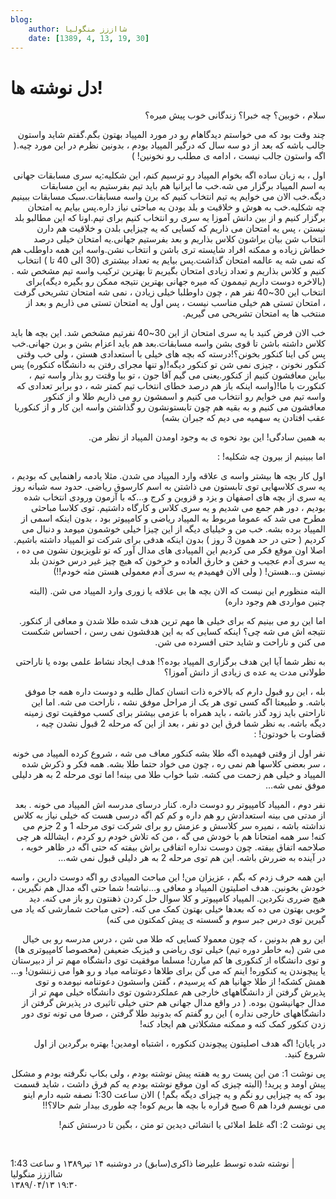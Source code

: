 ```yaml
---
blog:
    author: شااززز منگولیا
    date: [1389, 4, 13, 19, 30]
---
```

# دل نوشته ها!

<div class="cnt">
<div>
<p dir="RTL">سلام ،
خوبین؟ چه خبرا؟ زندگانی خوب پیش میره؟</p>
<div></div>
<p dir="RTL">چند وقت بود
که می خواستم دیدگاهام رو در مورد المپیاد بهتون بگم.گفتم شاید واستون جالب باشه که بعد از دو سه سال که درگیر
المپیاد بودم ، بدونین نظرم در این مورد چیه.( اگه واستون جالب نیست ،
ادامه ی مطلب رو نخونین! )</p>
<div></div>
<p dir="RTL">اول ، به
زبان ساده اگه بخوام المپیاد رو ترسیم کنم، این شکلیه:یه سری مسابقات جهانی به اسم المپیاد برگزار می شه.خب ما ایرانیا هم باید تیم بفرستیم به این مسابقات
دیگه.خب الان می
خوایم یه تیم انتخاب کنیم که برن واسه مسابقات.سبک مسابقات ببینیم چه شکلیه.خب به هوش و خلاقیت و بلد بودن یه مباحثی نیاز
داره.پس بیایم یه
امتحان برگزار کنیم و از بین دانش آموزا یه سری رو انتخاب کنیم برای تیم.اونا که این مطالبو بلد نیستن ، پس یه امتحان می
ذاریم که کسایی که یه چیزایی بلدن و خلاقیت هم دارن انتخاب شن بیان براشون کلاس
بذاریم و بعد بفرستیم جهانی.یه امتحان خیلی درصد خطاش زیاده و ممکنه افراد شایسته تری
باشن و انتخاب نشن.واسه این
همه داوطلب هم که نمی شه یه عالمه امتحان گذاشت.پس بیایم یه تعداد بیشتری (30 الی 40 تا ) انتخاب کنیم و
کلاس بذاریم و تعداد زیادی امتحان بگیریم تا بهترین ترکیب واسه تیم مشخص شه .(بالاخره دوست داریم تیممون که میره جهانی بهترین
نتیجه ممکن رو بگیره دیگه)برای انتخاب این 30~40 نفر هم ، چون داوطلبا خیلی زیادن ،
نمی شه امتحان تشریحی گرفت ، امتحان تستی هم خیلی مناسب نیست ، پس اول یه امتحان
تستی می ذاریم و بعد از منتخب ها یه امتحان تشریحی می گیریم.</p>
<div></div>
<p dir="RTL">خب الان فرض
کنید با یه سری امتحان از این 30~40 نفرتیم
مشخص شد. این بچه
ها باید کلاس داشته باشن تا قوی بشن واسه مسابقات.بعد هم باید اعزام بشن و برن جهانی.خب پس کی اینا کنکور بخونن؟!درسته که بچه های خیلی با استعدادی هستن ، ولی خب وقتی
کنکور نخونن ، چیزی نمی شن تو کنکور دیگه!(و تنها مجرای رفتن به دانشگاه کنکوره) پس بیاین معافشون کنیم از
کنکور.یعنی می گیم
آقا جون ، تو بیا وقتت رو بذار واسه تیم ، کنکورت با ما!(واسه
اینکه باز هم درصد خطای انتخاب تیم کمتر شه ، دو برابر تعدادی که واسه تیم می
خوایم رو انتخاب می کنیم و اسمشون رو می ذاریم طلا و از کنکور معافشون می کنیم و
به بقیه هم چون تابستونشون رو گذاشتن واسه این کار و از کنکوریا عقب افتادن یه
سهمیه می دیم که جبران بشه)</p>
<div></div>
<p dir="RTL">به همین سادگی! این
بود نحوه ی به وجود اومدن المپیاد از نظر من.</p>
<p dir="RTL">اما ببینیم از بیرون چه شکلیه! :</p>
<div></div>
<p dir="RTL">اول کار بچه
ها بیشتر واسه ی علاقه وارد المپیاد می شدن. مثلا یادمه راهنمایی که بودیم ، یه سری کلاسهایی
توی تابستون می ذاشتن به اسم کارسوق ریاضی. حدود سه شبانه روز یه سری از بچه های
اصفهان و یزد و قزوین و کرج و…که با آزمون ورودی انتخاب شده بودیم ، دور هم جمع می شدیم و یه سری
کلاس و کارگاه داشتیم. توی کلاسا مباحثی مطرح می شد که عموما مربوط به المپیاد
ریاضی و کامپیوتر بود ، بدون اینکه اسمی از المپیاد برده بشه. خب من و خیلیای دیگه
از این چیزا خیلی خوشمون میومد و دنبال می کردیم ( حتی در حد همون 3 روز ) بدون
اینکه هدفی برای شرکت تو المپیاد داشته باشیم. اصلا اون موقع فکر می کردیم این
المپیادی های مدال آور که تو تلویزیون نشون می ده ، یه سری آدم عجیب و خفن و خارق
العاده و خرخون که هیچ چیز غیر درس خوندن بلد نیستن و…هستن! ( ولی الان فهمیدم یه سری آدم معمولی هستن
مثه خودم‼)</p>
<div></div>
<p dir="RTL">البته منظورم
این نیست که الان بچه ها بی علاقه یا زوری وارد المپیاد می شن. (البته چنین مواردی
هم وجود داره)</p>
<div></div>
<p dir="RTL">اما این رو
می بینیم که برای خیلی ها مهم ترین هدف شده طلا شدن و معافی از کنکور. نتیجه اش می
شه چی؟ اینکه کسایی که به این هدفشون نمی رسن ، احساس شکست می کنن و ناراحت و شاید
حتی افسرده می شن.</p>
<div></div>
<p dir="RTL">به نظر شما
آیا این هدف برگزاری المپیاد بوده؟! هدف ایجاد نشاط علمی بوده یا ناراحتی طولانی
مدت یه عده ی زیادی از دانش آموزا؟</p>
<div></div>
<p dir="RTL">بله ، این
رو قبول دارم که بالاخره ذات انسان کمال طلبه و دوست داره همه جا موفق باشه. و
طبیعتا اگه کسی توی هر یک از مراحل موفق نشه ، ناراحت می شه. اما این ناراحتی باید
زود گذر باشه ، باید همراه با عزمی بیشتر برای کسب موفقیت توی زمینه دیگه باشه. به
نظر شما فرق این دو نفر ، بعد از این که مرحله 2 قبول نشدن چیه ، قضاوت با خودتون!
:</p>
<div></div>
<p dir="RTL">نفر اول از وقتی فهمیده اگه طلا بشه کنکور معاف می شه ، شروع کرده
المپیاد می خونه ، سر بعضی کلاسها هم نمی ره ، چون می خواد حتما طلا بشه. همه فکر و ذکرش شده المپیاد و خیلی هم زحمت می کشه. شبا خواب طلا می بینه! اما توی
مرحله 2 به هر دلیلی موفق نمی شه…</p>
<div></div>
<p dir="RTL">نفر دوم ، المپیاد
کامپیوتر رو دوست داره. کنار درسای مدرسه اش المپیاد می خونه . بعد از مدتی می
بینه استعدادش رو هم داره و کم کم اگه درسی هست که خیلی نیاز به کلاس نداشته باشه
، نمیره سر کلاسش و عزمش رو برای شرکت توی مرحله 1 و 2 جزم می کنه! سر همه امتحانا
هم با خودش می گه ، من که تلاش خودم رو کردم ، ایشالله هر چی صلاحمه اتفاق بیفته.
چون دوست نداره اتفاقی براش بیفته که حتی اگه در ظاهر خوبه ، در آینده به ضررش
باشه. این هم توی مرحله 2 به هر دلیلی قبول نمی شه…</p>
<div></div>
<p dir="RTL">این همه حرف
زدم که بگم ، عزیزان من! این مباحث المپیادی رو اگه دوست دارین ، واسه خودش
بخونین. هدف اصلیتون المپیاد و معافی و…نباشه! شما حتی اگه مدال هم نگیرین ، هیچ ضرری نکردین. المپیاد
کامپیوتر و کلا سوال حل کردن ذهنتون رو باز می کنه. دید خوبی بهتون می ده که بعدها خیلی بهتون کمک می کنه. (حتی مباحث شمارشی که یاد می گیرین توی درس جبر سوم و گسسته ی پیش کمکتون می کنه)</p>
<div></div>
<p dir="RTL">این رو هم
بدونین ، که چون معمولا کسایی که طلا می شن ، درس مدرسه رو بی خیال می شن (به خاطر
دوره تیم) خیلی توی ریاضی و فیزیک ضعیفن (مخصوصا کامپیوتری ها) و توی دانشگاه از
کنکوری ها کم میارن! مسلما موفقیت توی دانشگاه مهم تر از دبیرستان یا پیچوندن یه
کنکوره! اینم که می گن برای طلاها دعوتنامه میاد و رو هوا می زننشون! و…همش کشکه! از طلا
جهانیا هم که پرسیدم ، گفتن واسشون دعوتنامه نیومده و توی پذیرش گرفتن از
دانشگاههای خارجی هم عملکردشون توی دانشگاه خیلی مهم تر از مدال جهانیشون بوده. (
در واقع مدال جهانی هم حتی خیلی تاثیری در پذیرش گرفتن از دانشگاههای خارجی نداره
) این رو گفتم که بدونید طلا گرفتن ، صرفا می تونه توی دور زدن کنکور کمک کنه و ممکنه مشکلاتی هم ایجاد کنه!</p>
<div></div>
<p dir="RTL">در پایان!
اگه هدف اصلیتون پیچوندن کنکوره ، اشتباه اومدین! بهتره برگردین از اول شروع کنید.</p>
<div></div>
<p dir="RTL">پی نوشت 1: من
این پست رو یه هفته پیش نوشته بودم ، ولی بکاپ نگرفته بودم و مشکل پیش اومد و
پرید! (البته چیزی که اون موقع نوشته بودم یه کم فرق داشت ، شاید قسمت بود که یه
چیزایی رو نگم و یه چیزای دیگه بگم! ) الان ساعت 1:30 نصفه شبه دارم اینو می نویسم
فردا هم 6 صبح قراره با بچه ها بریم کوه! چه طوری بیدار شم حالا؟‼</p>
<p dir="RTL">پی نوشت 2: اگه غلط املائی یا انشائی دیدین تو متن ، بگین تا درستش کنم!</p>
<div></div>
<p class="" dir="RTL"> </p>
</div>
<div class="postDesc">نوشته شده توسط علیرضا ذاکری(سابق) در دوشنبه ۱۴ تیر۱۳۸۹ و ساعت 1:43 
	 |</div>
</div>

<div class="blog-info">
    <div class="blog-author">شااززز منگولیا</div>
    <div class="blog-date">۱۳۸۹/۰۴/۱۳ ۱۹:۳۰</div>
</div>

